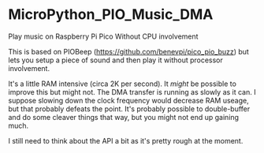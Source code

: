 # MicroPython_PIO_Music_DMA
Play music on Raspberry Pi Pico Without CPU involvement

This is based on PIOBeep (https://github.com/benevpi/pico_pio_buzz) but lets you setup a piece of sound and then play it without processor involvement.

It's a little RAM intensive (circa 2K per second). It *might* be possible to improve this but might not. The DMA transfer is running as slowly as it can. I suppose slowing down the clock frequency would decrease RAM useage, but that probably defeats the point. It's probably possible to double-buffer and do some cleaver things that way, but you might not end up gaining much.

I still need to think about the API a bit as it's pretty rough at the moment.
